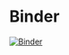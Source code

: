 # Binder

[![Binder](https://mybinder.org/badge_logo.svg)](https://mybinder.org/v2/gh/nevermind78/MyBinderJupyter/main?urlpath=lab/tree/&t=${random_id})

